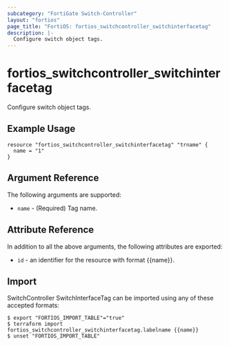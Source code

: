 ```yaml
---
subcategory: "FortiGate Switch-Controller"
layout: "fortios"
page_title: "FortiOS: fortios_switchcontroller_switchinterfacetag"
description: |-
  Configure switch object tags.
---
```


# fortios_switchcontroller_switchinterfacetag
Configure switch object tags.

## Example Usage

```hcl
resource "fortios_switchcontroller_switchinterfacetag" "trname" {
  name = "1"
}
```

## Argument Reference

The following arguments are supported:

* `name` - (Required) Tag name.


## Attribute Reference

In addition to all the above arguments, the following attributes are exported:
* `id` - an identifier for the resource with format {{name}}.

## Import

SwitchController SwitchInterfaceTag can be imported using any of these accepted formats:
```
$ export "FORTIOS_IMPORT_TABLE"="true"
$ terraform import fortios_switchcontroller_switchinterfacetag.labelname {{name}}
$ unset "FORTIOS_IMPORT_TABLE"
```
